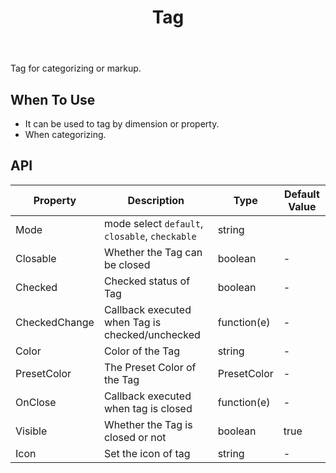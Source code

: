 ﻿---
category: Components
type: Data Display
title: Tag
cover: https://gw.alipayobjects.com/zos/alicdn/cH1BOLfxC/Tag.svg
---

Tag for categorizing or markup.

## When To Use

- It can be used to tag by dimension or property.
- When categorizing.

## API

| Property | Description | Type | Default Value |
| --- | --- | --- | --- |
| Mode |mode select `default`, `closable`, `checkable`     | string         |
| Closable | Whether the Tag can be closed| boolean         |-       |
| Checked | 	Checked status of Tag| boolean         |-       |
| CheckedChange | Callback executed when Tag is checked/unchecked| function(e)         |-       |
| Color | Color of the Tag | string   | -         |
| PresetColor | The Preset Color of the Tag | PresetColor   | -         |
| OnClose | Callback executed when tag is closed     | function(e)        | -         |
| Visible | Whether the Tag is closed or not | boolean         | true         |
| Icon | Set the icon of tag  | string        | -         |